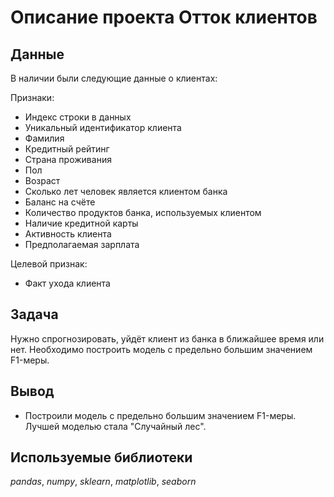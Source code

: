 # Описание проекта Отток клиентов


## Данные

В наличии были следующие данные о клиентах:

Признаки:
- Индекс строки в данных
- Уникальный идентификатор клиента
- Фамилия
- Кредитный рейтинг
- Страна проживания
- Пол
- Возраст
- Сколько лет человек является клиентом банка
- Баланс на счёте
- Количество продуктов банка, используемых клиентом
- Наличие кредитной карты
- Активность клиента
- Предполагаемая зарплата

Целевой признак:
- Факт ухода клиента

## Задача

Нужно спрогнозировать, уйдёт клиент из банка в ближайшее время или нет. Необходимо построить модель с предельно большим значением F1-меры.

## Вывод

- Построили модель с предельно большим значением F1-меры. Лучшей моделью стала "Случайный лес".

## Используемые библиотеки
*pandas*,
*numpy*,
*sklearn*, 
*matplotlib*,
*seaborn*




